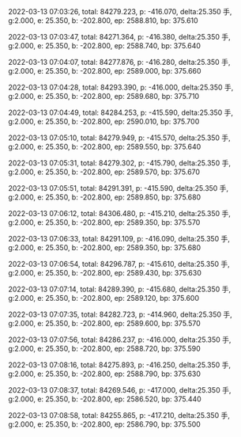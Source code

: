 2022-03-13 07:03:26, total: 84279.223, p: -416.070, delta:25.350 手, g:2.000, e: 25.350, b: -202.800, ep: 2588.810, bp: 375.610

2022-03-13 07:03:47, total: 84271.364, p: -416.380, delta:25.350 手, g:2.000, e: 25.350, b: -202.800, ep: 2588.740, bp: 375.640

2022-03-13 07:04:07, total: 84277.876, p: -416.280, delta:25.350 手, g:2.000, e: 25.350, b: -202.800, ep: 2589.000, bp: 375.660

2022-03-13 07:04:28, total: 84293.390, p: -416.000, delta:25.350 手, g:2.000, e: 25.350, b: -202.800, ep: 2589.680, bp: 375.710

2022-03-13 07:04:49, total: 84284.253, p: -415.590, delta:25.350 手, g:2.000, e: 25.350, b: -202.800, ep: 2590.010, bp: 375.700

2022-03-13 07:05:10, total: 84279.949, p: -415.570, delta:25.350 手, g:2.000, e: 25.350, b: -202.800, ep: 2589.550, bp: 375.640

2022-03-13 07:05:31, total: 84279.302, p: -415.790, delta:25.350 手, g:2.000, e: 25.350, b: -202.800, ep: 2589.570, bp: 375.670

2022-03-13 07:05:51, total: 84291.391, p: -415.590, delta:25.350 手, g:2.000, e: 25.350, b: -202.800, ep: 2589.850, bp: 375.680

2022-03-13 07:06:12, total: 84306.480, p: -415.210, delta:25.350 手, g:2.000, e: 25.350, b: -202.800, ep: 2589.350, bp: 375.570

2022-03-13 07:06:33, total: 84291.109, p: -416.090, delta:25.350 手, g:2.000, e: 25.350, b: -202.800, ep: 2589.350, bp: 375.680

2022-03-13 07:06:54, total: 84296.787, p: -415.610, delta:25.350 手, g:2.000, e: 25.350, b: -202.800, ep: 2589.430, bp: 375.630

2022-03-13 07:07:14, total: 84289.390, p: -415.680, delta:25.350 手, g:2.000, e: 25.350, b: -202.800, ep: 2589.120, bp: 375.600

2022-03-13 07:07:35, total: 84282.723, p: -414.960, delta:25.350 手, g:2.000, e: 25.350, b: -202.800, ep: 2589.600, bp: 375.570

2022-03-13 07:07:56, total: 84286.237, p: -416.000, delta:25.350 手, g:2.000, e: 25.350, b: -202.800, ep: 2588.720, bp: 375.590

2022-03-13 07:08:16, total: 84275.893, p: -416.250, delta:25.350 手, g:2.000, e: 25.350, b: -202.800, ep: 2588.790, bp: 375.630

2022-03-13 07:08:37, total: 84269.546, p: -417.000, delta:25.350 手, g:2.000, e: 25.350, b: -202.800, ep: 2586.520, bp: 375.440

2022-03-13 07:08:58, total: 84255.865, p: -417.210, delta:25.350 手, g:2.000, e: 25.350, b: -202.800, ep: 2586.790, bp: 375.500